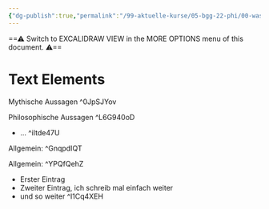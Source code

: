 ```yaml
---
{"dg-publish":true,"permalink":"/99-aktuelle-kurse/05-bgg-22-phi/00-was-ist-philosophie/04-welche-fragen-beantwortet-der-mythos-welche-die-fruehen-philosophischen-aussagen-vergleichen-sie/"}
---
```


==⚠  Switch to EXCALIDRAW VIEW in the MORE OPTIONS menu of this document. ⚠==


# Text Elements
Mythische Aussagen ^0JpSJYov

Philosophische Aussagen ^L6G940oD

- ... ^iItde47U

Allgemein: ^GnqpdIQT

Allgemein: ^YPQfQehZ

- Erster Eintrag
- Zweiter Eintrag, ich schreib mal 
  einfach weiter
- und so weiter ^I1Cq4XEH

